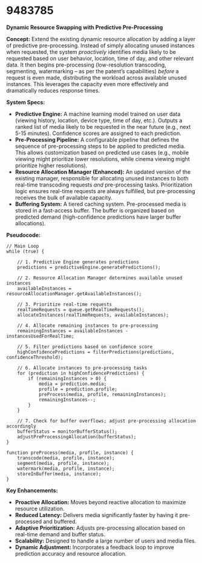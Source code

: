 # 9483785

**Dynamic Resource Swapping with Predictive Pre-Processing**

**Concept:** Extend the existing dynamic resource allocation by adding a layer of predictive pre-processing. Instead of simply allocating unused instances when requested, the system *proactively* identifies media likely to be requested based on user behavior, location, time of day, and other relevant data. It then begins pre-processing (low-resolution transcoding, segmenting, watermarking – as per the patent’s capabilities) *before* a request is even made, distributing the workload across available unused instances. This leverages the capacity even more effectively and dramatically reduces response times.

**System Specs:**

*   **Predictive Engine:** A machine learning model trained on user data (viewing history, location, device type, time of day, etc.). Outputs a ranked list of media likely to be requested in the near future (e.g., next 5-15 minutes). Confidence scores are assigned to each prediction.
*   **Pre-Processing Pipeline:** A configurable pipeline that defines the sequence of pre-processing steps to be applied to predicted media. This allows customization based on predicted use cases (e.g., mobile viewing might prioritize lower resolutions, while cinema viewing might prioritize higher resolutions).
*   **Resource Allocation Manager (Enhanced):**  An updated version of the existing manager, responsible for allocating unused instances to both real-time transcoding requests *and* pre-processing tasks. Prioritization logic ensures real-time requests are always fulfilled, but pre-processing receives the bulk of available capacity.
*   **Buffering System:** A tiered caching system.  Pre-processed media is stored in a fast-access buffer. The buffer is organized based on predicted demand (high-confidence predictions have larger buffer allocations).

**Pseudocode:**

```
// Main Loop
while (true) {

    // 1. Predictive Engine generates predictions
    predictions = predictiveEngine.generatePredictions();

    // 2. Resource Allocation Manager determines available unused instances
    availableInstances = resourceAllocationManager.getAvailableInstances();

    // 3. Prioritize real-time requests
    realTimeRequests = queue.getRealTimeRequests();
    allocateInstances(realTimeRequests, availableInstances);

    // 4. Allocate remaining instances to pre-processing
    remainingInstances = availableInstances - instancesUsedForRealTime;

    // 5. Filter predictions based on confidence score
    highConfidencePredictions = filterPredictions(predictions, confidenceThreshold);

    // 6. Allocate instances to pre-processing tasks
    for (prediction in highConfidencePredictions) {
        if (remainingInstances > 0) {
            media = prediction.media;
            profile = prediction.profile;
            preProcess(media, profile, remainingInstances);
            remainingInstances--;
        }
    }

    // 7. Check for buffer overflows; adjust pre-processing allocation accordingly
    bufferStatus = monitorBufferStatus();
    adjustPreProcessingAllocation(bufferStatus);
}

function preProcess(media, profile, instance) {
    transcode(media, profile, instance);
    segment(media, profile, instance);
    watermark(media, profile, instance);
    storeInBuffer(media, instance);
}
```

**Key Enhancements:**

*   **Proactive Allocation:** Moves beyond reactive allocation to maximize resource utilization.
*   **Reduced Latency:**  Delivers media significantly faster by having it pre-processed and buffered.
*   **Adaptive Prioritization:** Adjusts pre-processing allocation based on real-time demand and buffer status.
*   **Scalability:** Designed to handle a large number of users and media files.
*   **Dynamic Adjustment:** Incorporates a feedback loop to improve prediction accuracy and resource allocation.